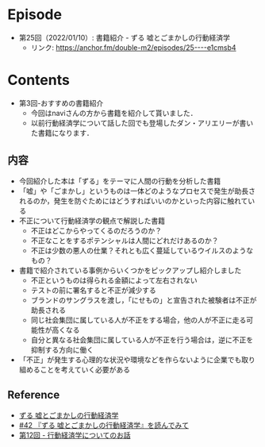 # Episode
- 第25回（2022/01/10）: 書籍紹介 - ずる 嘘とごまかしの行動経済学
  - リンク: https://anchor.fm/double-m2/episodes/25----e1cmsb4
  
# Contents
- 第3回-おすすめの書籍紹介
  - 今回はnaviさんの方から書籍を紹介して貰いました．
  - 以前行動経済学について話した回でも登場したダン・アリエリーが書いた書籍になります．

## 内容
- 今回紹介した本は「ずる」をテーマに人間の行動を分析した書籍
- 「嘘」や「ごまかし」というものは一体どのようなプロセスで発生が助長されるのか，発生を防ぐためにはどうすればいいのかといった内容に触れている
- 不正について行動経済学の観点で解説した書籍
  - 不正はどこからやってくるのだろうのか？
  - 不正なことをするポテンシャルは人間にどれだけあるのか？
  - 不正は少数の悪人の仕業？それとも広く蔓延しているウイルスのようなもの？
- 書籍で紹介されている事例からいくつかをピックアップし紹介しました
  - 不正というものは得られる金額によって左右されない
  - テストの前に署名すると不正が減少する
  - ブランドのサングラスを渡し，「にせもの」と宣告された被験者は不正が助長される
  - 同じ社会集団に属している人が不正をする場合，他の人が不正に走る可能性が高くなる
  - 自分と異なる社会集団に属している人が不正を行う場合は，逆に不正を抑制する方向に働く
- 「不正」が発生する心理的な状況や環境などを作らないように企業でも取り組めることを考えていく必要がある

## Reference
- [ずる 嘘とごまかしの行動経済学](https://www.amazon.co.jp/dp/B00B8PN4JU)
- [#42 『ずる 嘘とごまかしの行動経済学』を読んでみて](https://note.com/nvillage24/n/nbdeafb9b7818)
- [第12回 - 行動経済学についてのお話](https://github.com/double-m2ml/podcast.fm/blob/main/episode/episode-012.md)
